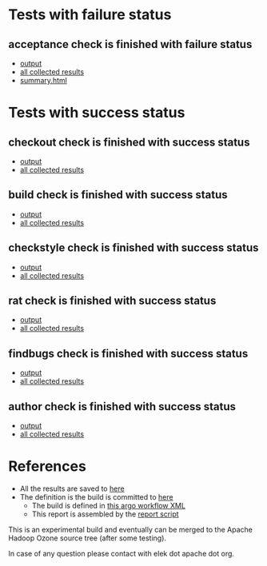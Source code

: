 # Tests with failure status

## acceptance check is finished with failure status

   * [output](https://raw.githubusercontent.com/elek/ozone-ci/master/pr/pr-hdds-1054-wz8ml/acceptance/output.log)
   * [all collected results](https://github.com/elek/ozone-ci/tree/master/pr/pr-hdds-1054-wz8ml/acceptance)
   * [summary.html](https://elek.github.io/ozone-ci/pr/pr-hdds-1054-wz8ml/acceptance/summary.html)



# Tests with success status

## checkout check is finished with success status

   * [output](https://raw.githubusercontent.com/elek/ozone-ci/master/pr/pr-hdds-1054-wz8ml/checkout/output.log)
   * [all collected results](https://github.com/elek/ozone-ci/tree/master/pr/pr-hdds-1054-wz8ml/checkout)


## build check is finished with success status

   * [output](https://raw.githubusercontent.com/elek/ozone-ci/master/pr/pr-hdds-1054-wz8ml/build/output.log)
   * [all collected results](https://github.com/elek/ozone-ci/tree/master/pr/pr-hdds-1054-wz8ml/build)


## checkstyle check is finished with success status

   * [output](https://raw.githubusercontent.com/elek/ozone-ci/master/pr/pr-hdds-1054-wz8ml/checkstyle/output.log)
   * [all collected results](https://github.com/elek/ozone-ci/tree/master/pr/pr-hdds-1054-wz8ml/checkstyle)


## rat check is finished with success status

   * [output](https://raw.githubusercontent.com/elek/ozone-ci/master/pr/pr-hdds-1054-wz8ml/rat/output.log)
   * [all collected results](https://github.com/elek/ozone-ci/tree/master/pr/pr-hdds-1054-wz8ml/rat)


## findbugs check is finished with success status

   * [output](https://raw.githubusercontent.com/elek/ozone-ci/master/pr/pr-hdds-1054-wz8ml/findbugs/output.log)
   * [all collected results](https://github.com/elek/ozone-ci/tree/master/pr/pr-hdds-1054-wz8ml/findbugs)


## author check is finished with success status

   * [output](https://raw.githubusercontent.com/elek/ozone-ci/master/pr/pr-hdds-1054-wz8ml/author/output.log)
   * [all collected results](https://github.com/elek/ozone-ci/tree/master/pr/pr-hdds-1054-wz8ml/author)




# References

 * All the results are saved to [here](https://github.com/elek/ozone-ci/tree/master/pr/pr-hdds-1054-wz8ml/)
 * The definition is the build is committed to [here](https://github.com/elek/argo-ozone)
    * The build is defined in [this argo workflow XML](https://github.com/elek/argo-ozone/blob/master/ozone-build.yaml)
    * This report is assembled by the [report script](https://github.com/elek/argo-ozone/blob/master/scripts/report.sh)

This is an experimental build and eventually can be merged to the Apache Hadoop Ozone source tree (after some testing).

In case of any question please contact with elek dot apache dot org.
